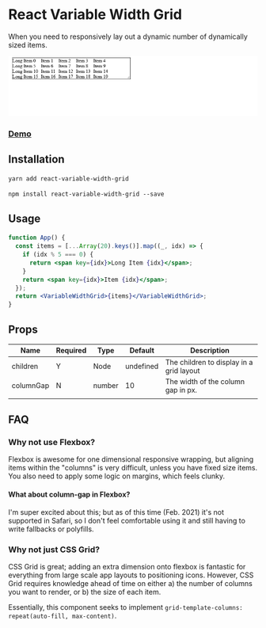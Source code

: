 # React Variable Width Grid

When you need to responsively lay out a dynamic number of dynamically sized items.

![Alt Text](./rvwg.gif)

### [Demo](https://mmartinsky.github.io/react-variable-width-grid/?path=/story/example--sandbox)

## Installation

`yarn add react-variable-width-grid`

`npm install react-variable-width-grid --save`

## Usage

```jsx
function App() {
  const items = [...Array(20).keys()].map((_, idx) => {
    if (idx % 5 === 0) {
      return <span key={idx}>Long Item {idx}</span>;
    }
    return <span key={idx}>Item {idx}</span>;
  });
  return <VariableWidthGrid>{items}</VariableWidthGrid>;
}
```

## Props

| Name      | Required | Type   | Default   | Description                              |
| --------- | -------- | ------ | --------- | ---------------------------------------- |
| children  | Y        | Node   | undefined | The children to display in a grid layout |
| columnGap | N        | number | 10        | The width of the column gap in px.       |
|           |          |        |           |                                          |

## FAQ

### Why not use Flexbox?

Flexbox is awesome for one dimensional responsive wrapping, but aligning items within the "columns" is very difficult, unless you have fixed size items. You also need to apply some logic on margins, which feels clunky.

#### What about column-gap in Flexbox?

I'm super excited about this; but as of this time (Feb. 2021) it's not supported in Safari, so I don't feel comfortable using it and still having to write fallbacks or polyfills.

### Why not just CSS Grid?

CSS Grid is great; adding an extra dimension onto flexbox is fantastic for everything from large scale app layouts to positioning icons. However, CSS Grid requires knowledge ahead of time on either a) the number of columns you want to render, or b) the size of each item.

Essentially, this component seeks to implement `grid-template-columns: repeat(auto-fill, max-content)`.
